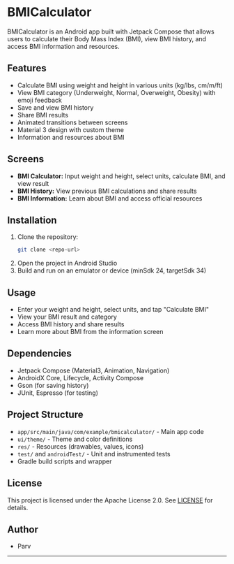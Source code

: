 # BMICalculator

BMICalculator is an Android app built with Jetpack Compose that allows users to calculate their Body Mass Index (BMI), view BMI history, and access BMI information and resources.

## Features
- Calculate BMI using weight and height in various units (kg/lbs, cm/m/ft)
- View BMI category (Underweight, Normal, Overweight, Obesity) with emoji feedback
- Save and view BMI history
- Share BMI results
- Animated transitions between screens
- Material 3 design with custom theme
- Information and resources about BMI

## Screens
- **BMI Calculator:** Input weight and height, select units, calculate BMI, and view result
- **BMI History:** View previous BMI calculations and share results
- **BMI Information:** Learn about BMI and access official resources

## Installation
1. Clone the repository:
   ```sh
   git clone <repo-url>
   ```
2. Open the project in Android Studio
3. Build and run on an emulator or device (minSdk 24, targetSdk 34)

## Usage
- Enter your weight and height, select units, and tap "Calculate BMI"
- View your BMI result and category
- Access BMI history and share results
- Learn more about BMI from the information screen

## Dependencies
- Jetpack Compose (Material3, Animation, Navigation)
- AndroidX Core, Lifecycle, Activity Compose
- Gson (for saving history)
- JUnit, Espresso (for testing)

## Project Structure
- `app/src/main/java/com/example/bmicalculator/` - Main app code
- `ui/theme/` - Theme and color definitions
- `res/` - Resources (drawables, values, icons)
- `test/` and `androidTest/` - Unit and instrumented tests
- Gradle build scripts and wrapper

## License
This project is licensed under the Apache License 2.0. See [LICENSE](https://www.apache.org/licenses/LICENSE-2.0) for details.

## Author
- Parv

---
